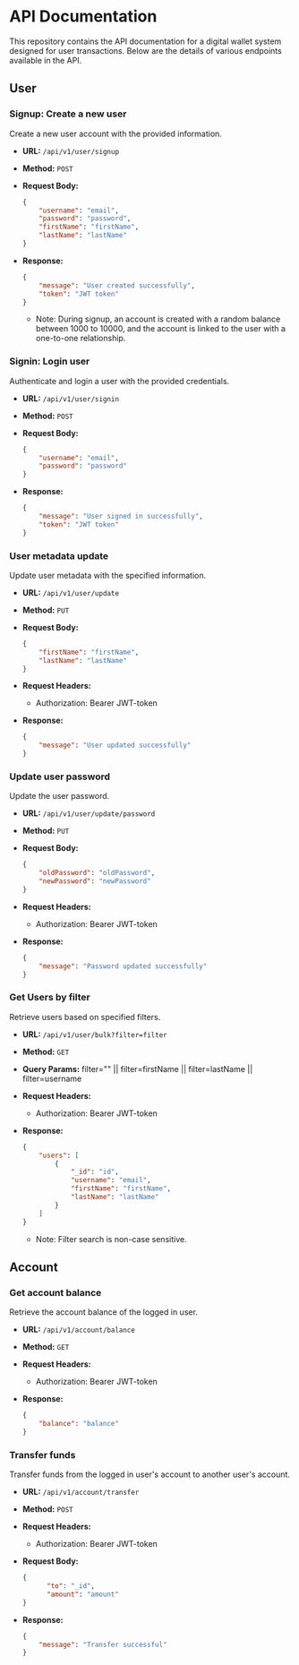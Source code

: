 # API Documentation

This repository contains the API documentation for a digital wallet system designed for user transactions. Below are the details of various endpoints available in the API.

## User

### Signup: Create a new user

Create a new user account with the provided information.

- **URL:** `/api/v1/user/signup`
- **Method:** `POST`
- **Request Body:**
  
  ```json
  {
      "username": "email",
      "password": "password",
      "firstName": "firstName",
      "lastName": "lastName"
  }
  ```

- **Response:**

  ```json
  {
      "message": "User created successfully",
      "token": "JWT token"
  }
  ```

  - Note: During signup, an account is created with a random balance between 1000 to 10000, and the account is linked to the user with a one-to-one relationship.

### Signin: Login user

Authenticate and login a user with the provided credentials.

- **URL:** `/api/v1/user/signin`
- **Method:** `POST`
- **Request Body:**

  ```json
  {
      "username": "email",
      "password": "password"
  }
  ```

- **Response:**

  ```json
  {
      "message": "User signed in successfully",
      "token": "JWT token"
  }
  ```

### User metadata update

Update user metadata with the specified information.

- **URL:** `/api/v1/user/update`
- **Method:** `PUT`
- **Request Body:**

  ```json
  {
      "firstName": "firstName",
      "lastName": "lastName"
  }
  ```

- **Request Headers:**

  - Authorization: Bearer JWT-token

- **Response:**

  ```json
  {
      "message": "User updated successfully"
  }
  ```

### Update user password

Update the user password.

- **URL:** `/api/v1/user/update/password`
- **Method:** `PUT`
- **Request Body:**

  ```json
  {
      "oldPassword": "oldPassword",
      "newPassword": "newPassword"
  }
  ```

- **Request Headers:**

  - Authorization: Bearer JWT-token

- **Response:**

  ```json
  {
      "message": "Password updated successfully"
  }
  ```

### Get Users by filter

Retrieve users based on specified filters.

- **URL:** `/api/v1/user/bulk?filter=filter`
- **Method:** `GET`
- **Query Params:** filter="" || filter=firstName || filter=lastName || filter=username

- **Request Headers:**

  - Authorization: Bearer JWT-token

- **Response:**

  ```json
  {
      "users": [
          {
              "_id": "id",
              "username": "email",
              "firstName": "firstName",
              "lastName": "lastName"
          }
      ]
  }
  ```

  - Note: Filter search is non-case sensitive.

## Account

### Get account balance

Retrieve the account balance of the logged in user.

- **URL:** `/api/v1/account/balance`
- **Method:** `GET`

- **Request Headers:**

  - Authorization: Bearer JWT-token

- **Response:**

  ```json
  {
      "balance": "balance"
  }
  ```

### Transfer funds

Transfer funds from the logged in user's account to another user's account.

- **URL:** `/api/v1/account/transfer`
- **Method:** `POST`

- **Request Headers:**

  - Authorization: Bearer JWT-token

- **Request Body:**

  ```json
  {
        "to": "_id",
        "amount": "amount"
  }
  ```

- **Response:**

  ```json
  {
      "message": "Transfer successful"
  }
  ```
